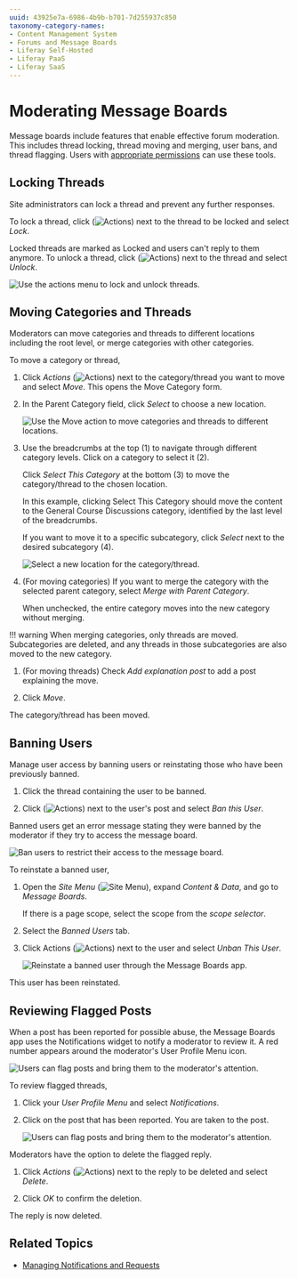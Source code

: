 ```yaml
---
uuid: 43925e7a-6986-4b9b-b701-7d255937c850
taxonomy-category-names:
- Content Management System
- Forums and Message Boards
- Liferay Self-Hosted
- Liferay PaaS
- Liferay SaaS
---
```


# Moderating Message Boards

Message boards include features that enable effective forum moderation. This includes thread locking, thread moving and merging, user bans, and thread flagging. Users with [appropriate permissions](./message-boards-permissions-reference.md) can use these tools.

## Locking Threads

Site administrators can lock a thread and prevent any further responses.

To lock a thread, click (![Actions](../../../images/icon-actions.png)) next to the thread to be locked and select *Lock*.

Locked threads are marked as Locked and users can't reply to them anymore. To unlock a thread, click (![Actions](../../../images/icon-actions.png)) next to the thread and select *Unlock*.

![Use the actions menu to lock and unlock threads.](./moderating-message-boards/images/01.png)

## Moving Categories and Threads

Moderators can move categories and threads to different locations including the root level, or merge categories with other categories.

To move a category or thread,

1. Click *Actions* (![Actions](../../../images/icon-actions.png)) next to the category/thread you want to move and select *Move*. This opens the Move Category form.

1. In the Parent Category field, click *Select* to choose a new location.

   ![Use the Move action to move categories and threads to different locations.](./moderating-message-boards/images/02.png)

1. Use the breadcrumbs at the top (1) to navigate through different category levels. Click on a category to select it (2).

   Click *Select This Category* at the bottom (3) to move the category/thread to the chosen location.

   In this example, clicking Select This Category should move the content to the General Course Discussions category, identified by the last level of the breadcrumbs.

   If you want to move it to a specific subcategory, click *Select* next to the desired subcategory (4).

   ![Select a new location for the category/thread.](./moderating-message-boards/images/03.png)

1. (For moving categories) If you want to merge the category with the selected parent category, select *Merge with Parent Category*.

   When unchecked, the entire category moves into the new category without merging.

!!! warning
    When merging categories, only threads are moved. Subcategories are deleted, and any threads in those subcategories are also moved to the new category.

1. (For moving threads) Check *Add explanation post* to add a post explaining the move.

1. Click *Move*.

The category/thread has been moved.

## Banning Users

Manage user access by banning users or reinstating those who have been previously banned.

1. Click the thread containing the user to be banned.

1. Click (![Actions](../../../images/icon-actions.png)) next to the user's post and select *Ban this User*.

Banned users get an error message stating they were banned by the moderator if they try to access the message board.

![Ban users to restrict their access to the message board.](./moderating-message-boards/images/04.png)

To reinstate a banned user,

1. Open the *Site Menu* (![Site Menu](../../../images/icon-product-menu.png)), expand *Content & Data*, and go to *Message Boards*.

   If there is a page scope, select the scope from the *scope selector*.

1. Select the *Banned Users* tab.

1. Click Actions (![Actions](../../../images/icon-actions.png)) next to the user and select *Unban This User*.

   ![Reinstate a banned user through the Message Boards app.](./moderating-message-boards/images/05.png)

This user has been reinstated.

## Reviewing Flagged Posts

When a post has been reported for possible abuse, the Message Boards app uses the Notifications widget to notify a moderator to review it. A red number appears around the moderator's User Profile Menu icon.

![Users can flag posts and bring them to the moderator's attention.](./moderating-message-boards/images/06.png)

To review flagged threads,

1. Click your *User Profile Menu* and select *Notifications*.

1. Click on the post that has been reported. You are taken to the post.

   ![Users can flag posts and bring them to the moderator's attention.](./moderating-message-boards/images/07.png)

Moderators have the option to delete the flagged reply.

1. Click *Actions* (![Actions](../../../images/icon-actions.png)) next to the reply to be deleted and select *Delete*.

1. Click *OK* to confirm the deletion.

The reply is now deleted.

## Related Topics

- [Managing Notifications and Requests](../../notifications-and-requests/user-guide/managing-notifications-and-requests.md)
